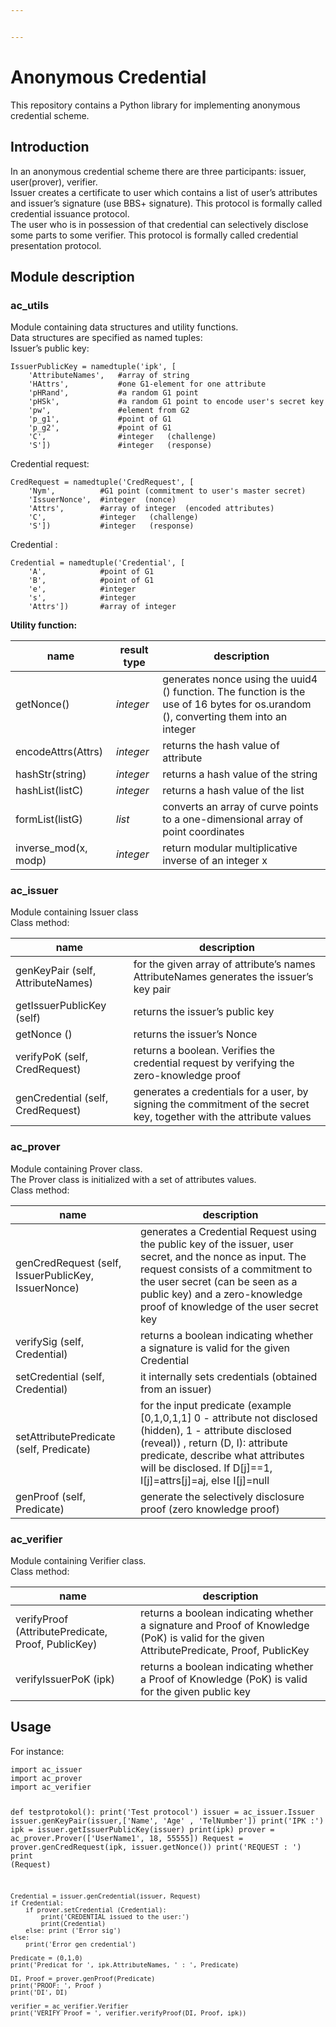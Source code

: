 ```yaml
---


---
```


<h1 id="anonymous-credential">Anonymous Credential</h1>
<p>This repository contains a Python library for implementing anonymous credential scheme.</p>
<h2 id="introduction">Introduction</h2>
<p>In an anonymous credential scheme there are three participants: issuer, user(prover), verifier.<br>
Issuer creates a certificate to user which contains a list of user’s attributes and issuer’s signature (use BBS+ signature). This protocol is formally called credential issuance protocol.<br>
The user who is in possession of that credential can selectively disclose some parts to some verifier. This protocol is formally called credential presentation protocol.</p>
<h2 id="module-description">Module description</h2>
<h3 id="ac_utils">ac_utils</h3>
<p>Module containing data structures and utility functions.<br>
Data structures are specified as named tuples:<br>
Issuer’s public key:</p>
<pre><code>IssuerPublicKey = namedtuple('ipk', [
    'AttributeNames',	#array of string
    'HAttrs',			#one G1-element for one attribute
    'pHRand',			#a random G1 point
    'pHSk',				#a random G1 point to encode user's secret key 
    'pw',				#element from G2  
    'p_g1',				#point of G1
    'p_g2',				#point of G1
    'C',				#integer   (challenge)
    'S'])				#integer   (response)
</code></pre>
<p>Credential request:</p>
<pre><code>CredRequest = namedtuple('CredRequest', [
    'Nym',			#G1 point (commitment to user's master secret)
    'IssuerNonce',	#integer  (nonce)
    'Attrs',		#array of integer  (encoded attributes)
    'C',			#integer   (challenge)
    'S'])			#integer   (response)
</code></pre>
<p>Credential :</p>
<pre><code>Credential = namedtuple('Credential', [
    'A',			#point of G1
    'B',			#point of G1
    'e',			#integer
    's',			#integer
    'Attrs'])		#array of integer
</code></pre>
<p><strong>Utility function:</strong></p>

<table>
<thead>
<tr>
<th>name</th>
<th>result type</th>
<th>description</th>
</tr>
</thead>
<tbody>
<tr>
<td>getNonce()</td>
<td><em>integer</em></td>
<td>generates nonce using the uuid4 () function. The function is the use of 16 bytes for os.urandom (), converting them into an integer</td>
</tr>
<tr>
<td>encodeAttrs(Attrs)</td>
<td><em>integer</em></td>
<td>returns the hash value of attribute</td>
</tr>
<tr>
<td>hashStr(string)</td>
<td><em>integer</em></td>
<td>returns a hash value of the string</td>
</tr>
<tr>
<td>hashList(listC)</td>
<td><em>integer</em></td>
<td>returns a hash value of the list</td>
</tr>
<tr>
<td>formList(listG)</td>
<td><em>list</em></td>
<td>converts an array of curve points to a one-dimensional array of point coordinates</td>
</tr>
<tr>
<td>inverse_mod(x, modp)</td>
<td><em>integer</em></td>
<td>return modular multiplicative inverse of an integer x</td>
</tr>
</tbody>
</table><h3 id="ac_issuer">ac_issuer</h3>
<p>Module containing Issuer class<br>
Сlass method:</p>

<table>
<thead>
<tr>
<th>name</th>
<th>description</th>
</tr>
</thead>
<tbody>
<tr>
<td>genKeyPair (self, AttributeNames)</td>
<td>for the given array of attribute’s names AttributeNames generates the issuer’s key pair</td>
</tr>
<tr>
<td>getIssuerPublicKey (self)</td>
<td>returns the issuer’s public key</td>
</tr>
<tr>
<td>getNonce ()</td>
<td>returns the issuer’s Nonce</td>
</tr>
<tr>
<td>verifyPoK (self, CredRequest)</td>
<td>returns a boolean. Verifies the credential request by verifying the zero-knowledge proof</td>
</tr>
<tr>
<td>genCredential (self, CredRequest)</td>
<td>generates a credentials for a user, by signing the commitment of the secret key, together with the attribute values</td>
</tr>
</tbody>
</table><h3 id="ac_prover">ac_prover</h3>
<p>Module containing Prover class.<br>
The Prover class is initialized with a set of attributes values.<br>
Сlass method:</p>

<table>
<thead>
<tr>
<th>name</th>
<th>description</th>
</tr>
</thead>
<tbody>
<tr>
<td>genCredRequest (self, IssuerPublicKey, IssuerNonce)</td>
<td>generates a Credential Request using the public key of the issuer, user secret, and the nonce as input. The request consists of a commitment to the user secret (can be seen as a public key) and a zero-knowledge proof of knowledge of the user secret key</td>
</tr>
<tr>
<td>verifySig (self, Credential)</td>
<td>returns a boolean indicating whether a signature is valid for the given Credential</td>
</tr>
<tr>
<td>setCredential (self, Credential)</td>
<td>it internally sets credentials (obtained from an issuer)</td>
</tr>
<tr>
<td>setAttributePredicate (self, Predicate)</td>
<td>for the input predicate (example [0,1,0,1,1] 0 - attribute not disclosed (hidden), 1 - attribute disclosed (reveal)) , return (D, I): attribute predicate, describe what attributes will be disclosed. If D[j]==1, I[j]=attrs[j]=aj, else I[j]=null</td>
</tr>
<tr>
<td>genProof (self, Predicate)</td>
<td>generate the selectively disclosure proof  (zero knowledge proof)</td>
</tr>
</tbody>
</table><h3 id="ac_verifier">ac_verifier</h3>
<p>Module containing Verifier class.<br>
Сlass method:</p>

<table>
<thead>
<tr>
<th>name</th>
<th>description</th>
</tr>
</thead>
<tbody>
<tr>
<td>verifyProof (AttributePredicate, Proof, PublicKey)</td>
<td>returns a boolean indicating whether a signature and Proof of Knowledge (PoK)  is valid for the given AttributePredicate, Proof, PublicKey</td>
</tr>
<tr>
<td>verifyIssuerPoK (ipk)</td>
<td>returns a boolean indicating whether a Proof of Knowledge (PoK) is valid for the given public key</td>
</tr>
</tbody>
</table><h2 id="usage">Usage</h2>
<p>For instance:</p>
<pre><code>import ac_issuer
import ac_prover
import ac_verifier

def testprotokol():
    print('Test protocol')
    issuer = ac_issuer.Issuer
    issuer.genKeyPair(issuer,['Name', 'Age' , 'TelNumber'])
    print('IPK :')
    ipk = issuer.getIssuerPublicKey(issuer)
    print(ipk)
    prover = ac_prover.Prover(['UserName1', 18, 55555])
    Request = prover.genCredRequest(ipk, issuer.getNonce())
    print('REQUEST : ')
    print (Request)

    Credential = issuer.genCredential(issuer, Request)
    if Credential:
        if prover.setCredential (Credential):
            print('CREDENTIAL issued to the user:')
            print(Credential)
        else: print ('Error sig')    
    else:
        print('Error gen credential')

    Predicate = (0,1,0)
    print('Predicat for ', ipk.AttributeNames, ' : ', Predicate)

    DI, Proof = prover.genProof(Predicate)   
    print('PROOF: ', Proof )
    print('DI', DI)

    verifier = ac_verifier.Verifier
    print('VERIFY Proof = ', verifier.verifyProof(DI, Proof, ipk))
</code></pre>

